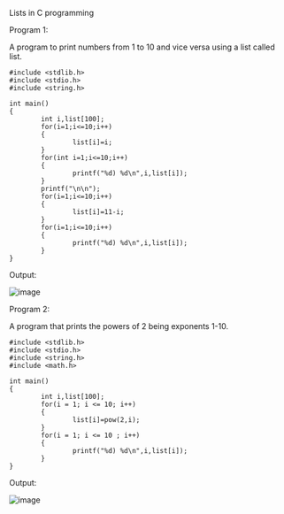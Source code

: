 Lists in C programming

Program 1:

A program to print numbers from 1 to 10 and vice versa using a list called list.

```
#include <stdlib.h>
#include <stdio.h>
#include <string.h>

int main()
{
        int i,list[100];
        for(i=1;i<=10;i++)
        {
                list[i]=i;
        }
        for(int i=1;i<=10;i++)
        {
                printf("%d) %d\n",i,list[i]);
        }
        printf("\n\n");
        for(i=1;i<=10;i++)
        {
                list[i]=11-i;
        }
        for(i=1;i<=10;i++)
        {
                printf("%d) %d\n",i,list[i]);
        }
}
```


Output:

![image](https://user-images.githubusercontent.com/124895858/221869987-88551abd-60bc-4ab2-b936-e1ec2e2b6121.png)

Program 2:

A program that prints the powers of 2 being exponents 1-10.

```
#include <stdlib.h>
#include <stdio.h>
#include <string.h>
#include <math.h>

int main()
{
        int i,list[100];
        for(i = 1; i <= 10; i++)
        {
                list[i]=pow(2,i);
        }
        for(i = 1; i <= 10 ; i++)
        {
                printf("%d) %d\n",i,list[i]);
        }
}
```


Output:


![image](https://user-images.githubusercontent.com/124895858/221870789-6082a58a-71bf-4c6c-a011-de5fd8fc13ba.png)
